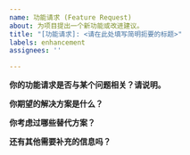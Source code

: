 ```yaml
---
name: 功能请求 (Feature Request)
about: 为项目提出一个新功能或改进建议。
title: "[功能请求]: <请在此处填写简明扼要的标题>"
labels: enhancement
assignees: ''

---
```


**你的功能请求是否与某个问题相关？请说明。**
<!-- 例如：我总是因为 [...] 而感到沮丧。 -->

**你期望的解决方案是什么？**
<!-- 请清晰地描述你希望实现的功能。 -->

**你考虑过哪些替代方案？**
<!-- 请描述你考虑过的其他解决方案。 -->

**还有其他需要补充的信息吗？**
<!-- 在这里添加任何其他上下文或截图。 -->
